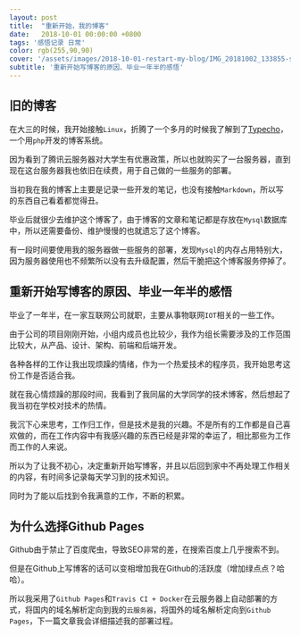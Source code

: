 ```yaml
---
layout: post
title:  "重新开始，我的博客"
date:   2018-10-01 00:00:00 +0800
tags: '感悟记录 日常'
color: rgb(255,90,90)
cover: '/assets/images/2018-10-01-restart-my-blog/IMG_20181002_133855-squashed.jpg'
subtitle: '重新开始写博客的原因、毕业一年半的感悟'
---
```


## 旧的博客

在大三的时候，我开始接触`Linux`，折腾了一个多月的时候我了解到了[Typecho](http://typecho.org/)，一个用`php`开发的博客系统。



因为看到了腾讯云服务器对大学生有优惠政策，所以也就购买了一台服务器，直到现在这台服务器我也依旧在续费，用于自己做的一些服务的部署。



当初我在我的博客上主要是记录一些开发的笔记，也没有接触`Markdown`，所以写的东西自己看着都觉得丑。

毕业后就很少去维护这个博客了，由于博客的文章和笔记都是存放在`Mysql`数据库中，所以还需要备份、维护慢慢的也就遗忘了这个博客。



有一段时间要使用我的服务器做一些服务的部署，发现`Mysql`的内存占用特别大，因为服务器使用也不频繁所以没有去升级配置，然后干脆把这个博客服务停掉了。



## 重新开始写博客的原因、毕业一年半的感悟

毕业了一年半，在一家互联网公司就职，主要从事物联网`IOT`相关的一些工作。  

由于公司的项目刚刚开始，小组内成员也比较少，我作为组长需要涉及的工作范围比较大，从产品、设计、架构、前端和后端开发。

各种各样的工作让我出现烦躁的情绪，作为一个热爱技术的程序员，我开始思考这份工作是否适合我。

就在我心情烦躁的那段时间，我看到了我同届的大学同学的技术博客，然后想起了我当初在学校对技术的热情。

我沉下心来思考，工作归工作，但是技术是我的兴趣。不是所有的工作都是自己喜欢做的，而在工作内容中有我感兴趣的东西已经是非常的幸运了，相比那些为工作而工作的人来说。

所以为了让我不初心，决定重新开始写博客，并且以后回到家中不再处理工作相关的内容，有时间多记录每天学习到的技术知识。

同时为了能以后找到令我满意的工作，不断的积累。

## 为什么选择Github Pages

Github由于禁止了百度爬虫，导致SEO非常的差，在搜索百度上几乎搜索不到。

但是在Github上写博客的话可以变相增加我在Github的活跃度（增加绿点点？哈哈）。

所以我采用了`Github Pages`和`Travis CI + Docker`在云服务器上自动部署的方式，将国内的域名解析定向到我的`云服务器`，将国外的域名解析定向到`Github Pages`，下一篇文章我会详细描述我的部署过程。

